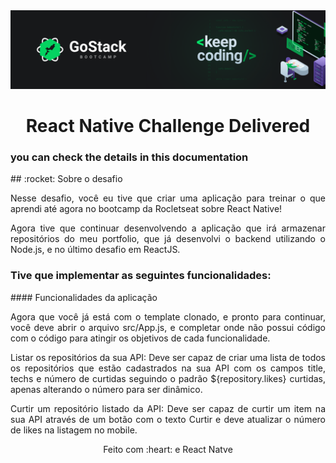 <div align = "center">

<img src="./media/banner.png" alt="banner">

# React Native Challenge Delivered

</div>

<div align="justify">

### you can check the details in this documentation



<p>
## :rocket: Sobre o desafio <br>

Nesse desafio, você eu tive que criar uma aplicação para treinar o que aprendi até agora no bootcamp da Rocletseat sobre React Native!

Agora tive que continuar desenvolvendo a aplicação que irá armazenar repositórios do meu portfolio, que  já desenvolvi o backend utilizando o Node.js, e no último desafio em ReactJS.
<p>


### Tive que implementar as seguintes funcionalidades:

<p>
#### Funcionalidades da aplicação

Agora que você já está com o template clonado, e pronto para continuar, você deve abrir o arquivo src/App.js, e completar onde não possui código com o código para atingir os objetivos de cada funcionalidade.

Listar os repositórios da sua API: Deve ser capaz de criar uma lista de todos os repositórios que estão cadastrados na sua API com os campos title, techs e número de curtidas seguindo o padrão ${repository.likes} curtidas, apenas alterando o número para ser dinâmico.

Curtir um repositório listado da API: Deve ser capaz de curtir um item na sua API através de um botão com o texto Curtir e deve atualizar o número de likes na listagem no mobile.

</p>

</div>

<div align="center">
Feito com :heart: e React Natve
</div>